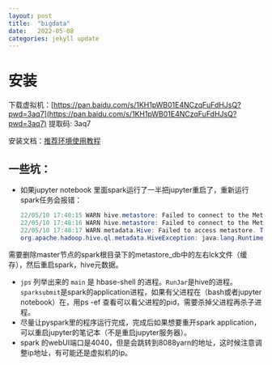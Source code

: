 ```yaml
---
layout: post
title:  "bigdata"
date:   2022-05-08
categories: jekyll update
---
```

# 安装

下载虚拟机：[https://pan.baidu.com/s/1KH1pWB01E4NCzqFuFdHJsQ?pwd=3aq7](https://pan.baidu.com/s/1KH1pWB01E4NCzqFuFdHJsQ?pwd=3aq7) 提取码: 3aq7

安装文档：[推荐环境使用教程]({{site.url}}/files/rec.pdf)



## 一些坑：

* 如果jupyter notebook 里面spark运行了一半把jupyter重启了，重新运行spark任务会报错：

  ```java
  22/05/10 17:48:15 WARN hive.metastore: Failed to connect to the MetaStore Server...
  22/05/10 17:48:16 WARN hive.metastore: Failed to connect to the MetaStore Server...
  22/05/10 17:48:17 WARN metadata.Hive: Failed to access metastore. This class should not accessed in runtime.
  org.apache.hadoop.hive.ql.metadata.HiveException: java.lang.RuntimeException: Unable to instantiate org.apache.hadoop.hive.ql.metadata.SessionHiveMetaStoreClient

​	需要删除master节点的spark根目录下的metastore_db中的左右lck文件（缓存），然后重启spark，hive元数据。

* `jps` 列举出来的 `main` 是 hbase-shell 的进程。`RunJar`是hive的进程。`sparksubmit`是spark的application进程，如果有父进程在（bash或者jupyter notebook）在，用ps -ef 查看可以看父进程的pid，需要杀掉父进程再杀子进程。
* 尽量让pyspark里的程序运行完成，完成后如果想要重开spark application，可以重启jupyter的笔记本（不是重启jupyter服务器）。
* spark 的webUI端口是4040，但是会跳转到8088yarn的地址，这时候注意调整ip地址，有可能还是虚拟机的ip。
